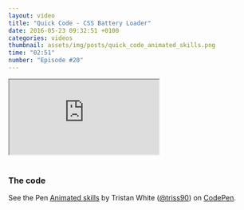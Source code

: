 ```yaml
---
layout: video
title: "Quick Code - CSS Battery Loader"
date: 2016-05-23 09:32:51 +0100
categories: videos
thumbnail: assets/img/posts/quick_code_animated_skills.png
time: "02:51"
number: "Episode #20"
---
```


<div class="responsive-video">
   <iframe src="https://www.youtube.com/embed/SywElFuD-U8 "></iframe>
</div>

<br>

### The code

<p data-height="300" data-theme-id="16012" data-slug-hash="pjPRyW" data-default-tab="result" data-user="triss90" data-embed-version="2" class="codepen">See the Pen <a href="https://codepen.io/triss90/pen/pjPRyW/">Animated skills</a> by Tristan  White (<a href="http://codepen.io/triss90">@triss90</a>) on <a href="http://codepen.io">CodePen</a>.</p>
<script async src="//assets.codepen.io/assets/embed/ei.js"></script>
